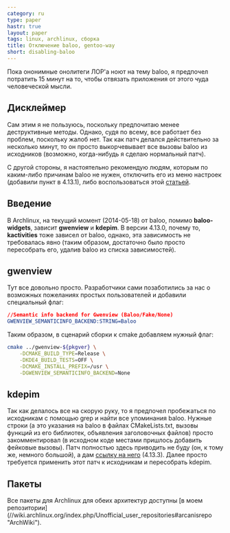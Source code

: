 ```yaml
---
category: ru
type: paper
hastr: true
layout: paper
tags: linux, archlinux, сборка
title: Отключение baloo, gentoo-way
short: disabling-baloo
---
```

Пока ононимные онолитеги ЛОР'а ноют на тему baloo, я предпочел потратить 15 минут
на то, чтобы отвязать приложения от этого чуда человеческой мысли.

<!--more-->

## <a href="#disclaimer" class="anchor" id="disclaimer"><span class="octicon octicon-link"></span></a>Дисклеймер

Сам этим я не пользуюсь, поскольку предпочитаю менее деструктивные методы. Однако,
судя по всему, все работает без проблем, поскольку жалоб нет. Так как патч
делался действительно за несколько минут, то он просто выкорчевывает все вызовы
baloo из исходников (возможно, когда-нибудь я сделаю нормальный патч).

С другой стороны, я настоятельно рекомендую людям, которым по каким-либо причинам
baloo не нужен, отключить его из меню настроек (добавили пункт в 4.13.1), либо
воспользоваться этой [статьей](//blog.andreascarpino.it/disabling-baloo-the-arch-way/
"Блог Скарпино").

## <a href="#intro" class="anchor" id="intro"><span class="octicon octicon-link"></span></a>Введение

В Archlinux, на текущий момент (2014-05-18) от baloo, помимо **baloo-widgets**,
зависит **gwenview** и **kdepim**. В версии 4.13.0, почему то, **kactivities**
тоже зависел от baloo, однако, эта зависимость не требовалась явно (таким
образом, достаточно было просто пересобрать его, удалив baloo из списка
зависимостей).

## <a href="#gwenview" class="anchor" id="gwenview"><span class="octicon octicon-link"></span></a>gwenview

Тут все довольно просто. Разработчики сами позаботились за нас о возможных
пожеланиях простых пользователей и добавили специальный флаг:

```cmake
//Semantic info backend for Gwenview (Baloo/Fake/None)
GWENVIEW_SEMANTICINFO_BACKEND:STRING=Baloo
```
Таким образом, в сценарий сборки к cmake добавляем нужный флаг:

```bash
cmake ../gwenview-${pkgver} \
    -DCMAKE_BUILD_TYPE=Release \
    -DKDE4_BUILD_TESTS=OFF \
    -DCMAKE_INSTALL_PREFIX=/usr \
    -DGWENVIEW_SEMANTICINFO_BACKEND=None
```

## <a href="#kdepim" class="anchor" id="kdepim"><span class="octicon octicon-link"></span></a>kdepim

Так как делалось все на скорую руку, то я предпочел пробежаться по исходникам с
помощью grep и найти все упоминания baloo. Нужные строки (а это указания на
baloo в файлах CMakeLists.txt, вызовы функций из его библиотек, объявления
заголовочных файлов) просто закомментировал (в исходном коде местами пришлось
добавить фейковые вызовы). Патч полностью здесь приводить не буду (он, к тому же,
немного большой), а дам [ссылку на него](//gist.github.com/arcan1s/b698bb586faef627b3bb
"Gist") (4.13.3). Далее просто требуется применить этот патч к исходникам и
пересобрать kdepim.

## <a href="#packages" class="anchor" id="packages"><span class="octicon octicon-link"></span></a>Пакеты

Все пакеты для Archlinux для обеих архитектур доступны [в моем репозитории]
(//wiki.archlinux.org/index.php/Unofficial_user_repositories#arcanisrepo
"ArchWiki").
